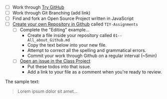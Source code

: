* [ ] Work through [Try GitHub](http://try.github.io/)
* [ ] Work through Git Branching (add link)
* [ ] Find and fork an Open Source Project written in JavaScript
* [ ] [Create your own Repository in Github](https://github.com/new) called `TIY-Assignments`
  * [ ] Complete the "Editing" example...
    * Create a file inside your repository called `01--All_about_Github.md`
    * Copy the text below into your new file.
    * Attempt to correct all the spelling and grammatical errors.
    * Commit your work through Github on a regular interval (~5min)
  * [ ] [Open an issue in the Class Project](http://github.com/TheIronYard--Orlando/FEE--2014--FALL/issues/new)
    * Put these todos into that issue.
    * Add a link to your file as a comment when you're ready to review.

The sample text:

> Lorem ipsum dolor sit amet...

